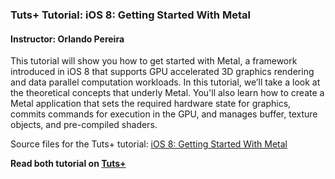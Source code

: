 ### Tuts+ Tutorial: iOS 8: Getting Started With Metal

#### Instructor: Orlando Pereira

This tutorial will show you how to get started with Metal, a framework introduced in iOS 8 that supports GPU accelerated 3D graphics rendering and data parallel computation workloads. In this tutorial, we’ll take a look at the theoretical concepts that underly Metal. You'll also learn how to create a Metal application that sets the required hardware state for graphics, commits commands for execution in the GPU, and manages buffer, texture objects, and pre-compiled shaders.

Source files for the Tuts+ tutorial: [iOS 8: Getting Started With Metal](http://code.tutsplus.com/tutorials/ios-8-getting-started-with-metal--cms-21987)

**Read both tutorial on [Tuts+](https://code.tutsplus.com)**
